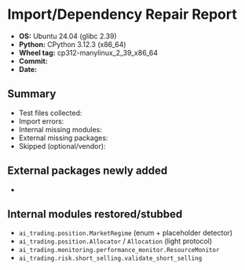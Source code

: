 # Import/Dependency Repair Report

- **OS:** Ubuntu 24.04 (glibc 2.39)
- **Python:** CPython 3.12.3 (x86_64)
- **Wheel tag:** cp312-manylinux_2_39_x86_64
- **Commit:** <!-- fill in -->
- **Date:** <!-- fill in -->

## Summary
- Test files collected: <!-- fill in -->
- Import errors: <!-- fill in -->
- Internal missing modules: <!-- list -->
- External missing packages: <!-- list -->
- Skipped (optional/vendor): <!-- list -->

## External packages newly added
- <!-- e.g., scikit-learn==1.5.2, scipy==1.13.1, ... -->

## Internal modules restored/stubbed
- `ai_trading.position.MarketRegime` (enum + placeholder detector)
- `ai_trading.position.Allocator` / `Allocation` (light protocol)
- `ai_trading.monitoring.performance_monitor.ResourceMonitor`
- `ai_trading.risk.short_selling.validate_short_selling`
